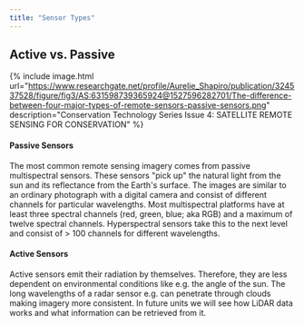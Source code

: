 ```yaml
---
title: "Sensor Types"
---
```



## Active vs. Passive

{% include image.html url="https://www.researchgate.net/profile/Aurelie_Shapiro/publication/324537528/figure/fig3/AS:631598739365924@1527596282701/The-difference-between-four-major-types-of-remote-sensors-passive-sensors.png" description="Conservation Technology Series Issue 4: SATELLITE REMOTE SENSING FOR CONSERVATION" %}


#### Passive Sensors

The most common remote sensing imagery comes from passive multispectral sensors. These sensors "pick up" the natural light from the
sun and its reflectance from the Earth's surface.
The images are similar to an ordinary photograph with a digital camera and consist of different channels for particular wavelengths.
Most multispectral platforms have at least three spectral channels (red, green, blue; aka RGB) and a maximum of twelve spectral channels. 
Hyperspectral sensors take this to the next level and consist of > 100 channels for different wavelengths.


#### Active Sensors

Active sensors emit their radiation by themselves. Therefore, they are less dependent on environmental conditions like e.g. the angle of the sun.
The long wavelengths of a radar sensor e.g. can penetrate through clouds making imagery more consistent.
In future units we will see how LiDAR data works and what information can be retrieved from it.

